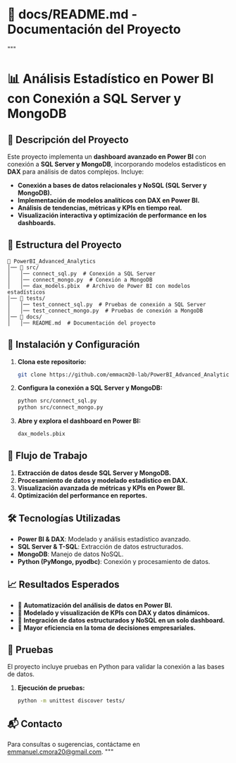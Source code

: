 # 📂 docs/README.md - Documentación del Proyecto
"""
# 📊 Análisis Estadístico en Power BI con Conexión a SQL Server y MongoDB

## 📌 Descripción del Proyecto

Este proyecto implementa un **dashboard avanzado en Power BI** con conexión a **SQL Server y MongoDB**, incorporando modelos estadísticos en **DAX** para análisis de datos complejos. Incluye:

- **Conexión a bases de datos relacionales y NoSQL (SQL Server y MongoDB).**
- **Implementación de modelos analíticos con DAX en Power BI.**
- **Análisis de tendencias, métricas y KPIs en tiempo real.**
- **Visualización interactiva y optimización de performance en los dashboards.**

## 📂 Estructura del Proyecto
```
📁 PowerBI_Advanced_Analytics
│── 📂 src/
│   │── connect_sql.py  # Conexión a SQL Server
│   │── connect_mongo.py  # Conexión a MongoDB
│   │── dax_models.pbix  # Archivo de Power BI con modelos estadísticos
│── 📂 tests/
│   │── test_connect_sql.py  # Pruebas de conexión a SQL Server
│   │── test_connect_mongo.py  # Pruebas de conexión a MongoDB
│── 📂 docs/
│   │── README.md  # Documentación del proyecto
```

## 🚀 Instalación y Configuración

1. **Clona este repositorio:**
   ```sh
   git clone https://github.com/emmacm20-lab/PowerBI_Advanced_Analytics.git
   ```
2. **Configura la conexión a SQL Server y MongoDB:**
   ```sh
   python src/connect_sql.py
   python src/connect_mongo.py
   ```
3. **Abre y explora el dashboard en Power BI:**
   ```sh
   dax_models.pbix
   ```

## 📩 Flujo de Trabajo
1. **Extracción de datos desde SQL Server y MongoDB.**
2. **Procesamiento de datos y modelado estadístico en DAX.**
3. **Visualización avanzada de métricas y KPIs en Power BI.**
4. **Optimización del performance en reportes.**

## 🛠 Tecnologías Utilizadas
- **Power BI & DAX**: Modelado y análisis estadístico avanzado.
- **SQL Server & T-SQL**: Extracción de datos estructurados.
- **MongoDB**: Manejo de datos NoSQL.
- **Python (PyMongo, pyodbc)**: Conexión y procesamiento de datos.

## 📈 Resultados Esperados
- 📌 **Automatización del análisis de datos en Power BI.**
- 📌 **Modelado y visualización de KPIs con DAX y datos dinámicos.**
- 📌 **Integración de datos estructurados y NoSQL en un solo dashboard.**
- 📌 **Mayor eficiencia en la toma de decisiones empresariales.**

## 🧪 Pruebas
El proyecto incluye pruebas en Python para validar la conexión a las bases de datos.
1. **Ejecución de pruebas:**
   ```sh
   python -m unittest discover tests/
   ```

## 📬 Contacto
Para consultas o sugerencias, contáctame en [emmanuel.cmora20@gmail.com](mailto:emmanuel.cmora20@gmail.com).
"""

